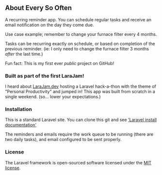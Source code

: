 ## About Every So Often

A recurring reminder app. You can schedule regular tasks and receive an email notification on the day they come due.

Use case example; remember to change your furnace filter every 4 months.

Tasks can be recurring exactly on schedule, or based on completion of the previous reminder. (ie: I only need to change the furnace filter 3 months *after* the last time.)

Fun fact: This is my first ever *public* project on GitHub!

### Built as part of the first LaraJam!

I heard about [LaraJam.dev](https://app.larajam.dev) hosting a Laravel hack-a-thon with the theme of "Personal Productivity" and jumped in! This app was built from scratch in a single weekend. (so... lower your expectations.)

### Installation

This is a standard Laravel site. You can clone this git and see ['Laravel install documentation'](https://laravel.com/docs/8.x/installation)

The reminders and emails require the work queue to be running (there are two daily tasks), and email configured to be sent properly.

### License

The Laravel framework is open-sourced software licensed under the [MIT license](https://opensource.org/licenses/MIT).
